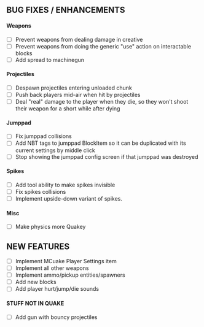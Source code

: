 ## BUG FIXES / ENHANCEMENTS

#### Weapons
- [ ] Prevent weapons from dealing damage in creative
- [ ] Prevent weapons from doing the generic "use" action on interactable blocks
- [ ] Add spread to machinegun

#### Projectiles
- [ ] Despawn projectiles entering unloaded chunk
- [ ] Push back players mid-air when hit by projectiles
- [ ] Deal "real" damage to the player when they die, so they won't shoot their weapon for a short while after dying

#### Jumppad
- [ ] Fix jumppad collisions
- [ ] Add NBT tags to jumppad BlockItem so it can be duplicated with its current settings by middle click
- [ ] Stop showing the jumppad config screen if that jumppad was destroyed

#### Spikes
- [ ] Add tool ability to make spikes invisible
- [ ] Fix spikes collisions
- [ ] Implement upside-down variant of spikes.

#### Misc
- [ ] Make physics more Quakey

## NEW FEATURES
- [ ] Implement MCuake Player Settings item
- [ ] Implement all other weapons
- [ ] Implement ammo/pickup entities/spawners
- [ ] Add new blocks
- [ ] Add player hurt/jump/die sounds

#### STUFF NOT IN QUAKE
- [ ] Add gun with bouncy projectiles
